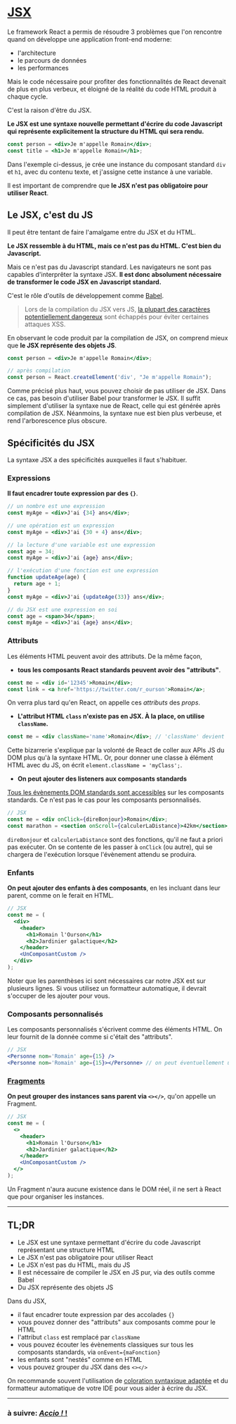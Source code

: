 # [JSX](https://reactjs.org/docs/introducing-jsx.html)

Le framework React a permis de résoudre 3 problèmes que l'on rencontre quand on développe une application front-end moderne:

- l'architecture
- le parcours de données
- les performances

Mais le code nécessaire pour profiter des fonctionnalités de React devenait de plus en plus verbeux, et éloigné de la réalité du code HTML produit à chaque cycle.

C'est la raison d'être du JSX.

**Le JSX est une syntaxe nouvelle permettant d'écrire du code Javascript qui représente explicitement la structure du HTML qui sera rendu.**

```jsx
const person = <div>Je m'appelle Romain</div>;
const title = <h1>Je m'appelle Romain</h1>;
```

Dans l'exemple ci-dessus, je crée une instance du composant standard `div` et `h1`, avec du contenu texte, et j'assigne cette instance à une variable.

Il est important de comprendre que **le JSX n'est pas obligatoire pour utiliser React**.

## Le JSX, c'est du JS

Il peut être tentant de faire l'amalgame entre du JSX et du HTML.

**Le JSX ressemble à du HTML, mais ce n'est pas du HTML. C'est bien du Javascript.**

Mais ce n'est pas du Javascript standard. Les navigateurs ne sont pas capables d'interprêter la syntaxe JSX. **Il est donc absolument nécessaire de transformer le code JSX en Javascript standard.**

C'est le rôle d'outils de développement comme [Babel](https://babeljs.io/).

> Lors de la compilation du JSX vers JS, [la plupart des caractères potentiellement dangereux](https://stackoverflow.com/questions/7381974/which-characters-need-to-be-escaped-in-html) sont échappés pour éviter certaines attaques XSS.

En observant le code produit par la compilation de JSX, on comprend mieux que **le JSX représente des objets JS**.

```jsx
const person = <div>Je m'appelle Romain</div>;

// après compilation
const person = React.createElement('div', "Je m'appelle Romain");
```

Comme précisé plus haut, vous pouvez choisir de pas utiliser de JSX. Dans ce cas, pas besoin d'utiliser Babel pour transformer le JSX. Il suffit simplement d'utiliser la syntaxe nue de React, celle qui est générée après compilation de JSX. Néanmoins, la syntaxe nue est bien plus verbeuse, et rend l'arborescence plus obscure.

## Spécificités du JSX

La syntaxe JSX a des spécificités auxquelles il faut s'habituer.

### Expressions

**Il faut encadrer toute expression par des `{}`**.

```jsx
// un nombre est une expression
const myAge = <div>J'ai {34} ans</div>;

// une opération est un expression
const myAge = <div>J'ai {30 + 4} ans</div>;

// la lecture d'une variable est une expression
const age = 34;
const myAge = <div>J'ai {age} ans</div>;

// l'exécution d'une fonction est une expression
function updateAge(age) {
  return age + 1;
}
const myAge = <div>J'ai {updateAge(33)} ans</div>;

// du JSX est une expression en soi
const age = <span>34</span>;
const myAge = <div>J'ai {age} ans</div>;
```

### Attributs

Les éléments HTML peuvent avoir des attributs. De la même façon,

- **tous les composants React standards peuvent avoir des "attributs"**.

```jsx
const me = <div id='12345'>Romain</div>;
const link = <a href='https://twitter.com/r_ourson'>Romain</a>;
```

On verra plus tard qu'en React, on appelle ces _attributs_ des _props_.

- **L'attribut HTML `class` n'existe pas en JSX. À la place, on utilise `className`.**

```jsx
const me = <div className='name'>Romain</div>; // 'className' devient 'class' une fois traduit en HTML
```

Cette bizarrerie s'explique par la volonté de React de coller aux APIs JS du DOM plus qu'à la syntaxe HTML. Or, pour donner une classe à élément HTML avec du JS, on écrit `element.className = 'myClass';`.

- **On peut ajouter des listeners aux composants standards**

[Tous les évènements DOM standards sont accessibles](https://reactjs.org/docs/events.html) sur les composants standards. Ce n'est pas le cas pour les composants personnalisés.

```jsx
// JSX
const me = <div onClick={direBonjour}>Romain</div>;
const marathon = <section onScroll={calculerLaDistance}>42km</section>;
```

`direBonjour` et `calculerLaDistance` sont des fonctions, qu'il ne faut a priori pas exécuter. On se contente de les passer à `onClick` (ou autre), qui se chargera de l'exécution lorsque l'évènement attendu se produira.

### Enfants

**On peut ajouter des enfants à des composants**, en les incluant dans leur parent, comme on le ferait en HTML.

```jsx
// JSX
const me = (
  <div>
    <header>
      <h1>Romain l'Ourson</h1>
      <h2>Jardinier galactique</h2>
    </header>
    <UnComposantCustom />
  </div>
);
```

Noter que les parenthèses ici sont nécessaires car notre JSX est sur plusieurs lignes. Si vous utilisez un formatteur automatique, il devrait s'occuper de les ajouter pour vous.

### Composants personnalisés

Les composants personnalisés s'écrivent comme des éléments HTML. On leur fournit de la donnée comme si c'était des "attributs".

```jsx
// JSX
<Personne nom='Romain' age={15} />
<Personne nom='Romain' age={15}></Personne> // on peut éventuellement utiliser une balise fermante
```

### [Fragments](https://fr.reactjs.org/docs/fragments.html)

**On peut grouper des instances sans parent via `<></>`**, qu'on appelle un Fragment.

```jsx
// JSX
const me = (
  <>
    <header>
      <h1>Romain l'Ourson</h1>
      <h2>Jardinier galactique</h2>
    </header>
    <UnComposantCustom />
  </>
);
```

Un Fragment n'aura aucune existence dans le DOM réel, il ne sert à React que pour organiser les instances.

---

## TL;DR

- Le JSX est une syntaxe permettant d'écrire du code Javascript représentant une structure HTML
- Le JSX n'est pas obligatoire pour utiliser React
- Le JSX n'est pas du HTML, mais du JS
- Il est nécessaire de compiler le JSX en JS pur, via des outils comme Babel
- Du JSX représente des objets JS

Dans du JSX,

- il faut encadrer toute expression par des accolades `{}`
- vous pouvez donner des "attributs" aux composants comme pour le HTML
- l'attribut `class` est remplacé par `className`
- vous pouvez écouter les évènements classiques sur tous les composants standards, via `onEvent={maFonction}`
- les enfants sont "nestés" comme en HTML
- vous pouvez grouper du JSX dans des `<></>`

On recommande souvent l'utilisation de [coloration syntaxique adaptée](https://babeljs.io/docs/en/editors/) et du formatteur automatique de votre IDE pour vous aider à écrire du JSX.

---

### à suivre: [*Accio !* !](./5_lets_go.md)
